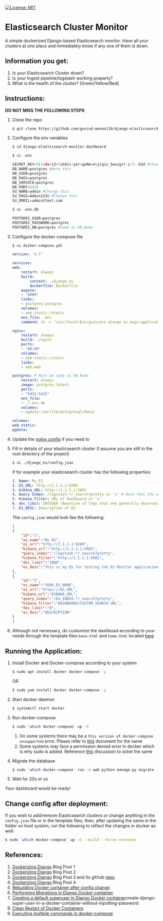 [![License: MIT](https://img.shields.io/badge/License-MIT-yellow.svg)](https://opensource.org/licenses/MIT)

# Elasticsearch Cluster Monitor

A simple dockerized Django-based Elasticsearch monitor. Have all your clusters at one place and immediately know if any one of them is down.

## Information you get:

1. Is your Elasticsearch Cluster down?
2. Is your Ingest pipeline/logstash working properly?
3. What is the health of the cluster? (Green/Yellow/Red)

## Instructions:

**DO NOT MISS THE FOLLOWING STEPS**
1. Clone the repo
    ``` sh
    $ git clone https://github.com/govind-menon110/django-elasticsearch-monitor-dashboard.git
    ```
2. Configure the env variables
    ``` sh 
    $ cd django-elasticsearch-monitor-dashboard
    ```

    ``` sh
    $ vi .env
    ```

    ``` python
    SECRET_KEY=5(15ds+i2+%ik6z&!yer+ga9m=e%jcqiz_5wszg)r-z!2--b2d #Change this
    DB_NAME=postgres #Note this
    DB_USER=postgres 
    DB_PASS=postgres
    DB_SERVICE=postgres
    DB_PORT=5432
    SU_NAME=admin #Change this
    SU_PASS=Admin123@ #Change this
    SU_EMAIL=admin@test.com
    ```

    ``` sh
    $ vi .env.db
    ```

    ``` python
    POSTGRES_USER=postgres
    POSTGRES_PASSWORD=postgres
    POSTGRES_DB=postgres #Same as DB_Name
    ```

3. Configure the docker-compose file

    ``` sh
    $ vi docker-compose.yml
    ```

    ``` yaml
    version: '3.7'

    services:
    web:
        restart: always
        build:
            context: ./django_es
            dockerfile: Dockerfile
        expose:
        - "8000"
        links:
        - postgres:postgres
        volumes:
        - web-static:/static
        env_file: .env
        command: sh -c "/usr/local/bin/gunicorn django_es.wsgi:application -w 3 -b :8000 && /bin/python manage.py collectstatic --no-input"

    nginx:
        restart: always
        build: ./nginx
        ports:
        - "80:80"
        volumes:
        - web-static:/static
        links:
        - web:web

    postgres: # Must be same as DB_Name
        restart: always
        image: postgres:latest
        ports:
        - "5432:5432"
        env_file:
        - ./.env.db
        volumes:
        - pgdata:/var/lib/postgresql/data/

    volumes:
    web-static:
    pgdata:
    ```

4. Update the [nginx config](./nginx/site-conf.conf) if you need to

5. Fill in details of your elasticsearch cluster (I assume you are still in the root directory of the project)
    ``` sh
    $ vi ./django_es/config.json
    ```

    If for example your elasticsearch cluster has the following properties:
    ``` yaml
    1. Name: My_ES
    2. ES_URL: http://1.1.1.1:9200
    3. Kibana_URL: http://1.1.1.1:5601
    4. Query Index: /logstash-*/_search?pretty or 'x' # Note that the url slug must begin with '/'
    5. Kibana_Filter: URL of Dashboard or 'x'
    6. doc_limit: INTEGER (Baseline of logs that one generally observes for half hour)
    7. ES_DESC: Description of ES
    ```
    The `config.json` would look like the following:

    ``` json
    [
    {
        "id":"1",
        "es_name":"My ES",
        "es_url":"http://1.1.1.1:9200",
        "kibana_url":"http://1.1.1.1:5601",
        "query_index":"/logstash-*/_search?pretty",
        "kibana_filter":"http://1.1.1.1:5601",
        "doc_limit":"1000",
        "es_desc":"This is my ES for testing the ES Monitor application"
    },
    {
        "id":"2",
        "es_name":"YOUR_ES_NAME",
        "es_url":"https://ES_URL",
        "kibana_url":"KIBANA_URL",
        "query_index":"/ES_INDEX-*/_search?pretty",
        "kibana_filter":"DASHBOARD/CUSTOM_SEARCH URL",
        "doc_limit":"0",
        "es_desc":"DESCRIPTION"
    }
    ]
    ```

6. Although not necessary, do customize the dashboad according to your needs through the template files `base.html` and `home.html` located [here](./django_es/check_es/templates/check_es)

## Running the Application:

1. Install Docker and Docker-compose according to your system
    ``` sh
    $ sudo apt install docker docker-compose -y
    ```

    OR

    ``` sh
    $ sudo yum install docker docker-compose -y
    ```
2. Start docker daemon
    ``` sh
    $ systemctl start docker
    ```
3. Run docker-compose
    ``` sh
    $ sudo `which docker-compose` up -d
    ```
    1. On some systems there may be a `this version of docker-compose unsupported` error. Please refer to [this](https://github.com/10up/wp-local-docker/issues/58#issuecomment-476786006) document for the same
    2. Some systems may face a permission denied error in docker which is why sudo is added. Reference [this](https://stackoverflow.com/questions/60025430/docker-error-ioerror-errno-13-permission-denied-docker-compose-yml) discussion to solve the same

4. Migrate the database
    ``` sh
    $ sudo `which docker-compose` run -d web python manage.py migrate
    ```

5. Wait for 20s or so

Your dashboard would be ready!

## Change config after deployment:

If you wish to add/remove Elasticsearch clusters or change anything in the `config.json` file or in the template files, then, after updating the same in the folder on host system, run the following to reflect the changes in docker as well:
``` sh
$ sudo `which docker-compose` up -d --build --force-recreate
```

## References:


1. [Dockerizing Django](https://github.com/realpython/dockerizing-django) Blog Post 1
2. [Dockerizing Django](https://pawamoy.github.io/posts/docker-compose-django-postgres-nginx/) Blog Post 2
3. [Dockerizing Django](https://testdriven.io/blog/dockerizing-django-with-postgres-gunicorn-and-nginx/) Blog Post 3 and its github [repo](https://github.com/testdrivenio/django-on-docker/tree/master/app)
4. [Dockerizing Django](https://learndjango.com/tutorials/django-docker-and-postgresql-tutorial) Blog Post 4
2. [Rebuilding Docker container after config change](https://stackoverflow.com/questions/36884991/how-to-rebuild-docker-container-in-docker-compose-yml)
3. [Performing Migrations in Django Docker container](https://stackoverflow.com/questions/33992867/how-do-you-perform-django-database-migrations-when-using-docker-compose)
4. [Creating a default superuser in Django Docker container](https://stackoverflow.com/questions/30027203/)create-django-super-user-in-a-docker-container-without-inputting-password
5. [Clean Restart of Docker Containers](https://docs.tibco.com/pub/mash-local/4.1.1/doc/html/docker/GUID-BD850566-5B79-4915-987E-430FC38DAAE4.html)
7. [Executing multiple commands in docker-compose](https://stackoverflow.com/questions/30063907/using-docker-compose-how-to-execute-multiple-commands)


